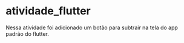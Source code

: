 # atividade_flutter

Nessa atividade foi adicionado um botão para subtrair na tela do app padrão do flutter.
